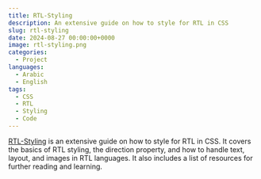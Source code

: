 ```yaml
---
title: RTL-Styling
description: An extensive guide on how to style for RTL in CSS
slug: rtl-styling
date: 2024-08-27 00:00:00+0000
image: rtl-styling.png
categories:
  - Project
languages:
  - Arabic
  - English
tags:
  - CSS
  - RTL
  - Styling
  - Code
---
```


[RTL-Styling](https://github.com/shadeed/rtl-styling) is an extensive guide on how to style for RTL in CSS. It covers the basics of RTL styling, the direction property, and how to handle text, layout, and images in RTL languages. It also includes a list of resources for further reading and learning.
